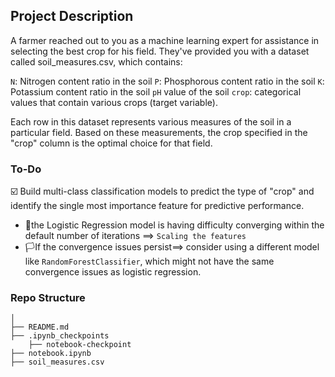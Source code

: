## Project Description 
A farmer reached out to you as a machine learning expert for assistance in selecting the best crop for his field. They've provided you with a dataset called soil_measures.csv, which contains:

`N`: Nitrogen content ratio in the soil
`P`: Phosphorous content ratio in the soil
`K`: Potassium content ratio in the soil
`pH` value of the soil
`crop`: categorical values that contain various crops (target variable).

Each row in this dataset represents various measures of the soil in a particular field. Based on these measurements, the crop specified in the "crop" column is the optimal choice for that field.

### To-Do
☑️ Build multi-class classification models to predict the type of "crop" and identify the single most importance feature for predictive performance.
- 🏴the Logistic Regression model is having difficulty converging within the default number of iterations ==> `Scaling the features`
- 🏳️If the convergence issues persist==> consider using a different model like `RandomForestClassifier`, which might not have the same convergence issues as logistic regression.

### Repo Structure
```
│
├── README.md
├── .ipynb_checkpoints
    ├── notebook-checkpoint         
├── notebook.ipynb
├── soil_measures.csv
```
